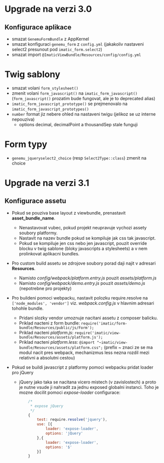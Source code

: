 Upgrade na verzi 3.0
====================

## Konfigurace aplikace

- smazat `GenemuFormBundle` z AppKernel
- smazat konfiguraci `genemu_form` z `config.yml` (jakakoliv nastaveni select2 presunout pod `imatic_form.select2`)
- smazat import `@ImaticViewBundle/Resources/config/config.yml`

# Twig sablony

- smazat volani `form_stylesheet()`
- zmenit volani `form_javascript()` na `imatic_form_javascript()`
  (`form_javascript()` prozatim bude fungovat, ale je to deprecated alias)
- `imatic_form_javascript_prototype()` se prejmenovalo na `imatic_form_javascript_prototypes()`
- `number` format jiz nebere ohled na nastaveni twigu (jelikoz se uz interne nepouziva)
    - options decimal, decimalPoint a thousandSep stale funguji
    
# Form typy

- `genemu_jqueryselect2_choice` (resp `Select2Type::class`) zmenit na choice

Upgrade na verzi 3.1
====================

## Konfigurace assetu

- Pokud se pouziva base layout z viewbundle, prenastavit **asset_bundle_name**.
    - Nenastavovat vubec, pokud projekt neupravuje vychozi assety soubory platformy.
    - Nastavit na nazev bundle pokud se kompiluje jak css tak javascript.
    - Pokud se kompiluje jen css nebo jen javascript, pouzit override blocku v twig sablone
    (bloky javascripts a stylesheets) a v nem prolinkovat aplikacni bundles.
    
- Pro custom build assetu se zdrojove soubory porad daji najit v adresari **Resources**.
    - Namisto *config/webpack/platform.entry.js* pouzit *assets/platform.js*
    - Namisto *config/webpack/demo.entry.js* pouzit *assets/demo.js* (nepotrebne pro projekty)
    
- Pro buildeni pomoci webpacku, nastavit polozku require.resolve na `['node_modules', 'vendor']`
viz. *webpack.config.js* v hlavnim adresari tohohle bundle.
    - Pridani slozky vendor umoznuje nacitani assetu z composer balicku.
    - Priklad nacteni z form bundle: `require('imatic/form-bundle/Resources/public/js/Form');`
    - Priklad nacteni *platform.js*: `require('imatic/view-bundle/Resources/assets/platform.js');`
    - Priklad nacteni *platform.less*: `@import "~imatic/view-bundle/Resources/assets/platform.css";`
    (prefix ~ znaci ze se ma modul nacit pres webpack, mechanizmus less nezna rozdil mezi relativni
    a absolutni cestou)
    
- Pokud se buildi javascript z platformy pomoci webpacku pridat loader pro jQuery
    - jQuery jako taka se nacitana vicero mistech (v zavislostech) a proto je nutne
    vsude ji nahradit za jednu exposed globalni instanci. Toho je mozne docilit pomoci
    *expose-loader* configurace:
        ``` javascript
            /*
             * expose jQuery
             */
            {
                test: require.resolve('jquery'),
                use: [{
                    loader: 'expose-loader',
                    options: 'jQuery'
                },{
                    loader: 'expose-loader',
                    options: '$'
                }]
            }
        ```
